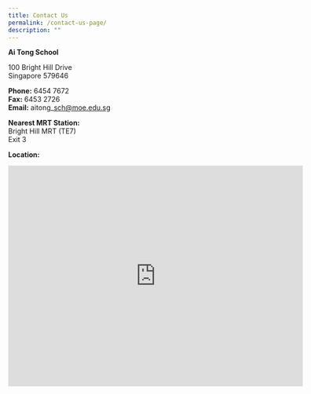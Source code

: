 ```yaml
---
title: Contact Us
permalink: /contact-us-page/
description: ""
---
```

**Ai Tong School**

100 Bright Hill Drive   &nbsp;  
Singapore 579646&nbsp;  
  
**Phone:**&nbsp;6454 7672  
**Fax:**&nbsp;6453 2726  
**Email:**&nbsp;aitong\_sch@moe.edu.sg  

**Nearest MRT Station:**  
Bright Hill MRT (TE7)&nbsp;  
Exit 3

**Location:**

<iframe loading="lazy" allowfullscreen="" style="border:0;" height="450" width="600" src="https://www.google.com/maps/embed?pb=!1m18!1m12!1m3!1d3988.693893850972!2d103.8305177147541!3d1.3603065990078806!2m3!1f0!2f0!3f0!3m2!1i1024!2i768!4f13.1!3m3!1m2!1s0x31da172898d4377d%3A0x76996bce7e40ba90!2sAi%20Tong%20School!5e0!3m2!1sen!2ssg!4v1669309508642!5m2!1sen!2ssg"></iframe>